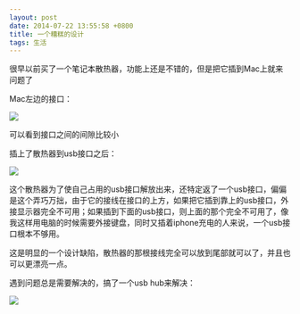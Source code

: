 ```yaml
---
layout: post
date: 2014-07-22 13:55:58 +0800
title: 一个糟糕的设计
tags: 生活
---
```


很早以前买了一个笔记本散热器，功能上还是不错的，但是把它插到Mac上就来问题了

Mac左边的接口：

![](/images/sanreqi_1.jpg)

可以看到接口之间的间隙比较小

插上了散热器到usb接口之后：

![](/images/sanreqi_2.jpg)

这个散热器为了使自己占用的usb接口解放出来，还特定返了一个usb接口，偏偏是这个弄巧万拙，由于它的接线在接口的上方，如果把它插到靠上的usb接口，外接显示器完全不可用；如果插到下面的usb接口，则上面的那个完全不可用了，像我这样用电脑的时候需要外接键盘，同时又插着iphone充电的人来说，一个usb接口根本不够用。

这是明显的一个设计缺陷，散热器的那根接线完全可以放到尾部就可以了，并且也可以更漂亮一点。

遇到问题总是需要解决的，搞了一个usb hub来解决：

![](/images/sanreqi_3.jpg)
